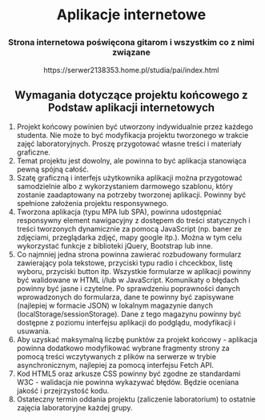 # <p align="center">Aplikacje internetowe</p>
### <p align="center">Strona internetowa poświęcona gitarom i wszystkim co z nimi związane</p>

<p align="center">https://serwer2138353.home.pl/studia/pai/index.html</p>

## <h2 align='center'>Wymagania dotyczące projektu końcowego z Podstaw aplikacji internetowych</h2>
1. Projekt końcowy powinien być utworzony indywidualnie przez każdego studenta. Nie
może to być modyfikacja projektu tworzonego w trakcie zajęć laboratoryjnych. Proszę
przygotować własne treści i materiały graficzne.
2. Temat projektu jest dowolny, ale powinna to być aplikacja stanowiąca pewną spójną
całość.
3. Szatę graficzną i interfejs użytkownika aplikacji można przygotować samodzielnie albo
z wykorzystaniem darmowego szablonu, który zostanie zaadaptowany na potrzeby
tworzonej aplikacji. Powinny być spełnione założenia projektu responsywnego.
4. Tworzona aplikacja (typu MPA lub SPA), powinna udostępniać responsywny element
nawigacyjny z dostępem do treści statycznych i treści tworzonych dynamicznie za
pomocą JavaScript (np. baner ze zdjęciami, przeglądarka zdjęć, mapy google itp.). Można
w tym celu wykorzystać funkcje z biblioteki jQuery, Bootstrap lub inne.
5. Co najmniej jedna strona powinna zawierać rozbudowany formularz zawierający pola
tekstowe, przyciski typu radio i chceckbox, listę wyboru, przyciski button itp. Wszystkie
formularze w aplikacji powinny być walidowane w HTML i/lub w JavaScript.
Komunikaty o błędach powinny być jasne i czytelne. Po sprawdzeniu poprawności
danych wprowadzonych do formularza, dane te powinny być zapisywane (najlepiej
w formacie JSON) w lokalnym magazynie danych (localStorage/sessionStorage). Dane
z tego magazynu powinny być dostępne z poziomu interfejsu aplikacji do podglądu,
modyfikacji i usuwania.
6. Aby uzyskać maksymalną liczbę punktów za projekt końcowy - aplikacja powinna
dodatkowo modyfikować wybrane fragmenty strony za pomocą treści wczytywanych
z plików na serwerze w trybie asynchronicznym, najlepiej za pomocą interfejsu Fetch
API.
7. Kod HTML5 oraz arkusze CSS powinny być zgodne ze standardami W3C - walidacja nie
powinna wykazywać błędów. Będzie oceniana jakość i przejrzystość kodu.
8. Ostateczny termin oddania projektu (zaliczenie laboratorium) to ostatnie zajęcia
laboratoryjne każdej grupy.
